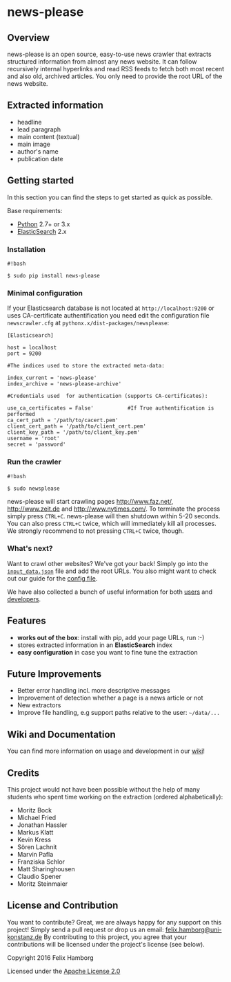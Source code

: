 # **news-please**

## Overview

news-please is an open source, easy-to-use news crawler that extracts structured information from almost any news website. It can follow recursively internal hyperlinks and read RSS feeds to fetch both most recent and also old, archived articles. You only need to provide the root URL of the news website.

## Extracted information
* headline
* lead paragraph
* main content (textual)
* main image
* author's name
* publication date

## Getting started

In this section you can find the steps to get started as quick as possible. 

Base requirements:

* [Python](https://www.python.org/downloads/) 2.7+ or 3.x
* [ElasticSearch](https://www.elastic.co/downloads/elasticsearch) 2.x

### Installation

```
#!bash

$ sudo pip install news-please
```

### Minimal configuration

If your Elasticsearch database is not located at `http://localhost:9200` or uses CA-certificate authentification you need edit the configuration file `newscrawler.cfg` at `pythonx.x/dist-packages/newsplease`:  

    [Elasticsearch]

    host = localhost
    port = 9200	

    #The indices used to store the extracted meta-data:

    index_current = 'news-please'
    index_archive = 'news-please-archive'

    #Credentials used  for authentication (supports CA-certificates):
	
    use_ca_certificates = False'           #If True authentification is performed 
    ca_cert_path = '/path/to/cacert.pem'  
    client_cert_path = '/path/to/client_cert.pem'  
    client_key_path = '/path/to/client_key.pem'  
    username = 'root'  
    secret = 'password' 


### Run the crawler

```
#!bash

$ sudo newsplease
```

news-please will start crawling pages http://www.faz.net/, http://www.zeit.de and http://www.nytimes.com/. To terminate the process simply press `CTRL+C`. news-please will then shutdown within 5-20 seconds. You can also press `CTRL+C` twice, which will immediately kill all processes. We strongly recommend to not pressing `CTRL+C` twice, though.

### What's next?

Want to crawl other websites? We've got your back! Simply go into the [`input_data.json`](https://bitbucket.org/fhamborg/newsplease/wiki/user-guide#markdown-header-add-own-urls) file and add the root URLs. 
You also might want to check out our guide for the [config file](https://bitbucket.org/fhamborg/newsplease/wiki/configuration). 

We have also collected a bunch of useful information for both [users](https://bitbucket.org/fhamborg/newsplease/wiki/user-guide)  and [developers](https://bitbucket.org/fhamborg/newsplease/wiki/developer-guide).

## Features
* **works out of the box**: install with pip, add your page URLs, run :-)
* stores extracted information in an **ElasticSearch** index
* **easy configuration** in case you want to fine tune the extraction

## Future Improvements
* Better error handling incl. more descriptive messages
* Improvement of detection whether a page is a news article or not
* New extractors
* Improve file handling, e.g support paths relative to the user: `~/data/...`

## Wiki and Documentation
You can find more information on usage and development in our [wiki](https://bitbucket.org/fhamborg/newsplease/wiki/Home)!

## Credits

This project would not have been possible without the help of many students who spent time working on the extraction (ordered alphabetically):

* Moritz Bock
* Michael Fried
* Jonathan Hassler
* Markus Klatt
* Kevin Kress
* Sören Lachnit
* Marvin Pafla
* Franziska Schlor
* Matt Sharinghousen
* Claudio Spener
* Moritz Steinmaier

## License and Contribution

You want to contribute? Great, we are always happy for any support on this project! Simply send a pull request or drop us an email: [felix.hamborg@uni-konstanz.de](felix.hamborg@uni-konstanz.de) By contributing to this project, you agree that your contributions will be licensed under the project's license (see below).

Copyright 2016 Felix Hamborg

Licensed under the [Apache License 2.0](LICENSE.txt)